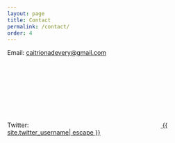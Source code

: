 ```yaml
---
layout: page
title: Contact
permalink: /contact/
order: 4
---
```


Email: <caitrionadevery@gmail.com>

Twitter: <a href="https://www.twitter.com/{{ site.twitter_username| cgi_escape | escape }}"><svg class="svg-icon"><use xlink:href="{{ '/assets/minima-social-icons.svg#twitter' | relative_url }}"></use></svg> <span class="username">{{ site.twitter_username| escape }}</span></a>